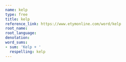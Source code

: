 ```yaml
---
name: kelp
type: free
title: kelp
reference_link: https://www.etymonline.com/word/kelp
root_name: 
root_language: 
denotation: 
word_sums:
- sum: 'Kelp + '
  respelling: kelp
---
```

